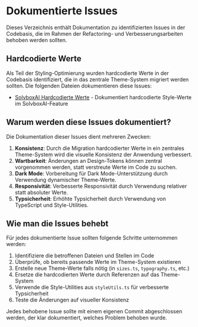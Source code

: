 # Dokumentierte Issues

Dieses Verzeichnis enthält Dokumentation zu identifizierten Issues in der Codebasis, die im Rahmen der Refactoring- und Verbesserungsarbeiten behoben werden sollten.

## Hardcodierte Werte

Als Teil der Styling-Optimierung wurden hardcodierte Werte in der Codebasis identifiziert, die in das zentrale Theme-System migriert werden sollten. Die folgenden Dateien dokumentieren diese Issues:

- [SolvboxAI Hardcodierte Werte](./solvboxai-hardcoded-values.md) - Dokumentiert hardcodierte Style-Werte im SolvboxAI-Feature

## Warum werden diese Issues dokumentiert?

Die Dokumentation dieser Issues dient mehreren Zwecken:

1. **Konsistenz**: Durch die Migration hardcodierter Werte in ein zentrales Theme-System wird die visuelle Konsistenz der Anwendung verbessert.
2. **Wartbarkeit**: Änderungen an Design-Tokens können zentral vorgenommen werden, statt verstreute Werte im Code zu suchen.
3. **Dark Mode**: Vorbereitung für Dark Mode-Unterstützung durch Verwendung dynamischer Theme-Werte.
4. **Responsivität**: Verbesserte Responsivität durch Verwendung relativer statt absoluter Werte.
5. **Typsicherheit**: Erhöhte Typsicherheit durch Verwendung von TypeScript und Style-Utilities.

## Wie man die Issues behebt

Für jedes dokumentierte Issue sollten folgende Schritte unternommen werden:

1. Identifiziere die betroffenen Dateien und Stellen im Code
2. Überprüfe, ob bereits passende Werte im Theme-System existieren
3. Erstelle neue Theme-Werte falls nötig (in `sizes.ts`, `typography.ts`, etc.)
4. Ersetze die hardcodierten Werte durch Referenzen auf das Theme-System
5. Verwende die Style-Utilities aus `styleUtils.ts` für verbesserte Typsicherheit
6. Teste die Änderungen auf visueller Konsistenz

Jedes behobene Issue sollte mit einem eigenen Commit abgeschlossen werden, der klar dokumentiert, welches Problem behoben wurde.
